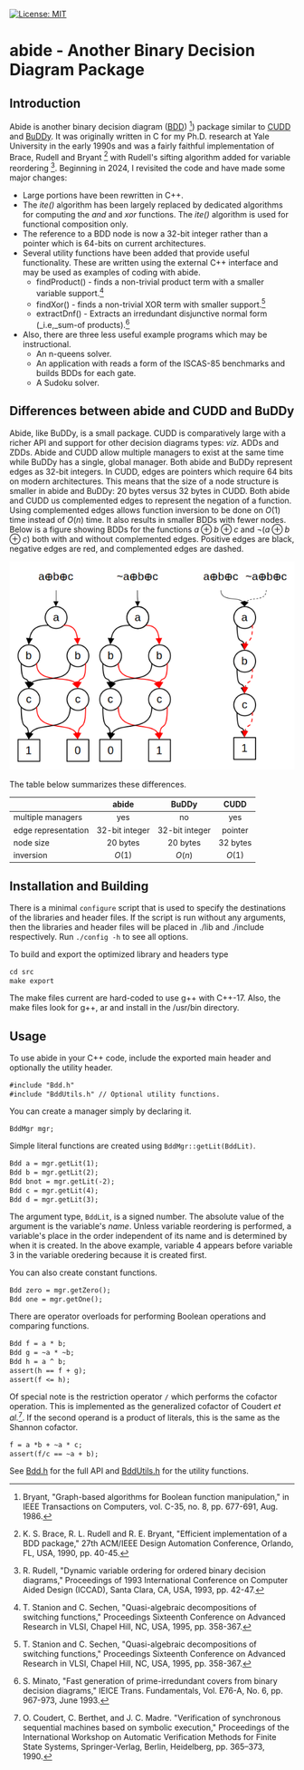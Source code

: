 [![License: MIT](https://img.shields.io/badge/License-MIT-yellow.svg)](https://opensource.org/licenses/MIT)
# abide - Another Binary Decision Diagram Package
## Introduction

Abide is another binary decision diagram
([BDD](https://en.wikipedia.org/wiki/Binary_decision_diagram)) [^Bry])
package similar to [CUDD](https://github.com/ivmai/cudd) and
[BuDDy](https://github.com/blevinn/buddy-archive).  It was originally
written in C for my Ph.D. research at Yale University in the early
1990s and was a fairly faithful implementation of Brace, Rudell and
Bryant [^BRB] with Rudell's sifting algorithm added for variable
reordering [^Rud]. Beginning in 2024, I revisited the code and have
made some major changes:

- Large portions have been rewritten in C++.
- The _ite()_ algorithm has been largely replaced by dedicated
  algorithms for computing the _and_ and _xor_ functions. The _ite()_
  algorithm is used for functional composition only.
- The reference to a BDD node is now a 32-bit integer rather than a
  pointer which is 64-bits on current architectures.
- Several utility functions have been added that provide useful
  functionality. These are written using the external C++ interface
  and may be used as examples of coding with abide.
  - findProduct() - finds a non-trivial product term with a smaller
    variable support.[^SS]
  - findXor() - finds a non-trivial XOR term with smaller support.[^SS]
  - extractDnf() - Extracts an irredundant disjunctive normal form
    (_i.e,_sum-of products).[^Min]
- Also, there are three less useful example programs which may be
  instructional.
  - An n-queens solver.
  - An application with reads a form of the ISCAS-85 benchmarks and
    builds BDDs for each gate.
  - A Sudoku solver.

## Differences between abide and CUDD and BuDDy

Abide, like BuDDy, is a small package. CUDD is comparatively large
with a richer API and support for other decision diagrams types:
_viz._ ADDs and ZDDs. Abide and CUDD allow multiple managers to exist
at the same time while BuDDy has a single, global manager.  Both abide
and BuDDy represent edges as 32-bit integers. In CUDD, edges are
pointers which require 64 bits on modern architectures. This means
that the size of a node structure is smaller in abide and BuDDy: 20
bytes versus 32 bytes in CUDD. Both abide and CUDD us complemented
edges to represent the negation of a function.  Using complemented
edges allows function inversion to be done on $O(1)$ time instead of
$O(n)$ time. It also results in smaller BDDs with fewer nodes. Below
is a figure showing BDDs for the functions $a\oplus b \oplus c$ and
$\neg(a \oplus b \oplus c)$ both with and without complemented edges.
Positive edges are black, negative edges are red, and complemented
edges are dashed.

![BDDs with and without complemented edges.](Figure1.png)

The table below summarizes these differences.

|   | abide | BuDDy | CUDD |
|---|:-----:|:-----:|:----:|
| multiple managers | yes | no | yes |
| edge representation | 32-bit integer | 32-bit integer | pointer |
| node size | 20 bytes | 20 bytes | 32 bytes |
|inversion| $O(1)$ | $O(n)$ | $O(1)$ |

## Installation and Building
There is a minimal `configure` script that is used to specify the
destinations of the libraries and header files.  If the script is run
without any arguments, then the libraries and header files will be
placed in ./lib and ./include respectively. Run `./config -h` to see
all options.

To build and export the optimized library and headers type
```
cd src
make export
```
The make files current are hard-coded to use g++ with C++-17. Also,
the make files look for g++, ar and install in the /usr/bin directory.

## Usage

To use abide in your C++ code, include the exported main header and
optionally the utility header.

```
#include "Bdd.h"
#include "BddUtils.h" // Optional utility functions.
```

You can create a manager simply by declaring it.
```
BddMgr mgr;
```

Simple literal functions are created using `BddMgr::getLit(BddLit)`.


```
Bdd a = mgr.getLit(1);
Bdd b = mgr.getLit(2);
Bdd bnot = mgr.getLit(-2);
Bdd c = mgr.getLit(4);
Bdd d = mgr.getLit(3);
```

The argument type, `BddLit`, is a signed number. The absolute value of
the argument is the variable's _name_. Unless variable reordering is
performed, a variable's place in the order independent of its name and
is determined by when it is created. In the above example, variable 4 appears
before variable 3 in the variable oredering because it is created first.

You can also create constant functions.

```
Bdd zero = mgr.getZero();
Bdd one = mgr.getOne();
```

There are operator overloads for performing Boolean operations and
comparing functions.

```
Bdd f = a * b;
Bdd g = ~a * ~b;
Bdd h = a ^ b;
assert(h == f + g);
assert(f <= h);
```

Of special note is the restriction operator `/` which performs the
 cofactor operation. This is implemented as the generalized cofactor
 of Coudert _et al._[^CBM]. If the second operand is a product of
 literals, this is the same as the Shannon cofactor.

```
f = a *b + ~a * c;
assert(f/c == ~a + b);
```

See [Bdd.h](src/Bdd.h) for the full API and
[BddUtils.h](src/BddUtils.h) for the utility functions.

[^Bry]: Bryant, "Graph-based algorithms for Boolean function
manipulation," in IEEE Transactions on Computers, vol. C-35, no. 8,
pp. 677-691, Aug. 1986.

[^BRB]: K. S. Brace, R. L. Rudell and R. E. Bryant, "Efficient
implementation of a BDD package," 27th ACM/IEEE Design Automation
Conference, Orlando, FL, USA, 1990, pp. 40-45.

[^Rud]: R. Rudell, "Dynamic variable ordering for ordered binary decision diagrams," Proceedings of 1993 International Conference on Computer Aided Design (ICCAD), Santa Clara, CA, USA, 1993, pp. 42-47.

[^SS]: T. Stanion and C. Sechen, "Quasi-algebraic decompositions of
switching functions," Proceedings Sixteenth Conference on Advanced
Research in VLSI, Chapel Hill, NC, USA, 1995, pp. 358-367.

[^Min]: S. Minato, "Fast generation of prime-irredundant covers from
binary decision diagrams," IEICE Trans. Fundamentals, Vol. E76-A,
No. 6, pp. 967-973, June 1993.

[^CBM]: O. Coudert, C. Berthet, and J. C. Madre. "Verification of
synchronous sequential machines based on symbolic execution,"
Proceedings of the International Workshop on Automatic Verification
Methods for Finite State Systems, Springer-Verlag, Berlin, Heidelberg,
pp. 365–373, 1990.

